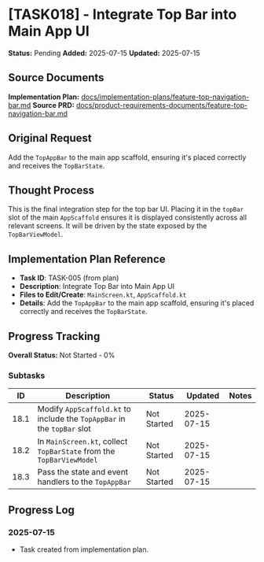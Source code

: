 # [TASK018] - Integrate Top Bar into Main App UI

**Status:** Pending
**Added:** 2025-07-15
**Updated:** 2025-07-15

## Source Documents
**Implementation Plan:** [docs/implementation-plans/feature-top-navigation-bar.md](docs/implementation-plans/feature-top-navigation-bar.md)
**Source PRD:** [docs/product-requirements-documents/feature-top-navigation-bar.md](docs/product-requirements-documents/feature-top-navigation-bar.md)

## Original Request
Add the `TopAppBar` to the main app scaffold, ensuring it's placed correctly and receives the `TopBarState`.

## Thought Process
This is the final integration step for the top bar UI. Placing it in the `topBar` slot of the main `AppScaffold` ensures it is displayed consistently across all relevant screens. It will be driven by the state exposed by the `TopBarViewModel`.

## Implementation Plan Reference
- **Task ID**: TASK-005 (from plan)
- **Description**: Integrate Top Bar into Main App UI
- **Files to Edit/Create**: `MainScreen.kt`, `AppScaffold.kt`
- **Details**: Add the `TopAppBar` to the main app scaffold, ensuring it's placed correctly and receives the `TopBarState`.

## Progress Tracking

**Overall Status:** Not Started - 0%

### Subtasks
| ID | Description | Status | Updated | Notes |
|----|-------------|--------|---------|-------|
| 18.1 | Modify `AppScaffold.kt` to include the `TopAppBar` in the `topBar` slot | Not Started | 2025-07-15 | |
| 18.2 | In `MainScreen.kt`, collect `TopBarState` from the `TopBarViewModel` | Not Started | 2025-07-15 | |
| 18.3 | Pass the state and event handlers to the `TopAppBar` | Not Started | 2025-07-15 | |

## Progress Log
### 2025-07-15
- Task created from implementation plan.
